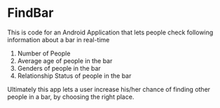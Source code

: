 # FindBar

This is code for an Android Application that lets people check following information about a bar in real-time

1) Number of People 
2) Average age of people in the bar
3) Genders of people in the bar
4) Relationship Status of people in the bar

Ultimately this app lets a user increase his/her chance of finding other people in a bar, by choosing the right place.
